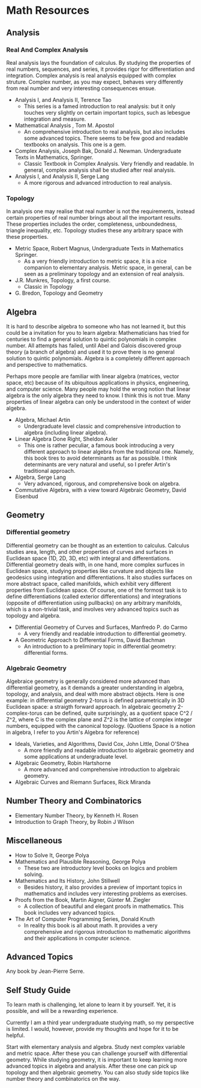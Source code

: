 # Math Resources

## Analysis 

### Real And Complex Analysis

Real analysis lays the foundation of calculus. By studying the properties of real numbers, sequences, and series, it provides rigor for differentiation and integration. 
Complex analysis is real analysis equipped with complex struture. Complex number, as you may expect, behaves very differently from real number and very interesting consequences ensue.

- Analysis I, and Analysis II, Terence Tao
    - This series is a famed introduction to real analysis: but it only touches very slightly on certain important topics, such as lebesgue integration and measure.
- Mathematical Analysis , Tom M. Apostol
    - An comprehensive introduction to real analysis, but also includes some advanced topics. There seems to be few good and readable textbooks on analysis. This one is a gem.
- Complex Analysis, Joseph Bak, Donald J. Newman. Undergraduate Texts in Mathematics, Springer. 
    - Classic Textbook in Complex Analysis. Very friendly and readable. In general, complex analysis shall be studied after real analysis.
- Analysis I, and Analysis II, Serge Lang
    - A more rigorous and advanced introduction to real analysis.

### Topology

In analysis one may realise that real number is not the requirements, instead certain properties of real number brings about all the important results. These properties includes the order, completeness, unboundedness, triangle inequality, etc. Topology studies these any arbitrary space with these properties.

- Metric Space, Robert Magnus, Undergraduate Texts in Mathematics Springer. 
    - As a very friendly introduction to metric space, it is a nice companion to elementary analysis. Metric space, in general, can be seen as a preliminary topology and an extension of real analysis.
- J.R. Munkres, Topology, a first course.
    - Classic in Topology
- G. Bredon, Topology and Geometry

## Algebra

It is hard to describe algebra to someone who has not learned it, but this could be a invitation for you to learn algebra: 
Mathematicians has tried for centuries to find a general solution to quintic polynomials in complex number. All attempts has failed, until Abel and Galois discovered group theory (a branch of algebra) and used it to prove there is no general solution to quintic polynomials. Algebra is a completely different approach and perspective to mathematics.

Perhaps more people are familiar with linear algebra (matrices, vector space, etc) because of its ubiquitous applications in physics, engineering, and computer science. 
Many people may hold the wrong notion that linear algebra is the only algebra they need to know. I think this is not true. Many properties of linear algebra can only be understood in the context of wider algebra.

- Algebra, Michael Artin
    - Undergraduate level classic and comprehensive introduction to algebra (including linear algebra).
- Linear Algebra Done Right, Sheldon Axler
    - This one is rather peculiar, a famous book introducing a very different approach to linear algebra from the traditional one. Namely, this book tires to avoid determinants as far as possible. I think determinants are very natural and useful, so I prefer Artin's traditional approach.
- Algebra, Serge Lang
    - Very advanced, rigorous, and comprehensive book on algebra.
- Commutative Algebra, with a view toward Algebraic Geometry, David Eisenbud

## Geometry 

### Differential geometry

Differential geometry can be thought as an extention to calculus. Calculus studies area, length, and other properties of curves and surfaces in Euclidean space (1D, 2D, 3D, etc) with integral and differentiations. 
Differential geometry deals with, in one hand, more complex surfuces in Euclidean space, studying properties like curvature and objects like geodesics using integration and differentiations. 
It also studies surfaces on more abstract space, called manifolds, which exhibit very different properties from Euclidean space. Of course, one of the formost task is to define differentiations (called exterior differentiations) and integrations (opposite of differentiation using pullbacks) on any arbitrary manifolds, which is a non-trivial task, and involves very advanced topics such as topology and algebra.

- Differential Geometry of Curves and Surfaces, Manfredo P. do Carmo
    - A very friendly and readable introduction to differential geometry. 
- A Geometric Approach to Differential Forms, David Bachman
    - An introduction to a preliminary topic in differential geometry: differential forms.

### Algebraic Geometry 

Algebraice geometry is generally considered more advanced than differential geometry, as it demands a greater understanding in algebra, topology, and analysis, and deal with more abstract objects. 
Here is one example: in differential geometry 2-torus is defined parametrically in 3D Euclidean space: a straigth forward approach. 
In algebraic geometry 2-complex-torus can be defined, quite surprisingly, as a quotient space C^2 / Z^2, where C is the complex plane and Z^2 is the lattice of complex integer numbers, equipped with the canonical topology. (Quotiens Space is a notion in algebra, I refer to you Artin's Algebra for reference)

- Ideals, Varieties, and Algorithms, David Cox, John Little, Donal O'Shea
    - A more friendly and readable introduction to algebraic geometry and some applications at undergraduate level.
- Algebraic Geometry, Robin Hartshorne
    - A more advanced and comprehensive introduction to algebraic geometry. 
- Algebraic Curves and Riemann Surfaces, Rick Miranda

## Number Theory and Combinatorics

- Elementary Number Theory, by Kenneth H. Rosen 
- Introduction to Graph Theory, by Robin J Wilson

## Miscellaneous

- How to Solve It, George Polya
- Mathematics and Plausible Reasoning, George Polya
    - These two are introductory level books on logics and problem solving. 
- Mathematics and Its History, John Stillwell
    - Besides history, it also provides a preview of important topics in mathematics and includes very interesting problems as exercises.
- Proofs from the Book, Martin Aigner, Günter M. Ziegler
    - A collection of beautiful and elegant proofs in mathematics. This book includes very advanced topics.
- The Art of Computer Programming Series, Donald Knuth 
    - In reality this book is all about math. It provides a very comprehensive and rigorous introduction to mathematic algorithms and their applications in computer science.

## Advanced Topics 

Any book by Jean-Pierre Serre. 

## Self Study Guide 

To learn math is challenging, let alone to learn it by yourself. Yet, it is possible, and will be a rewarding experience. 

Currently I am a third year undergraduate studying math, so my perspective is limited. I would, however, provide my thoughts and hope for it to be helpful. 

Start with elementary analysis and algebra. Study next complex variable and metric space. After these you can challenge yourself with differential geometry. While studying geometry, it is important to keep learning more advanced topics in algebra and analysis. After these one can pick up topology and then algebraic geometry. You can also study side topics like number theory and combinatorics on the way.

